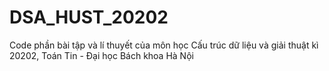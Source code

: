 # DSA_HUST_20202
Code phần bài tập và lí thuyết của môn học Cấu trúc dữ liệu và giải thuật kì 20202, Toán Tin - Đại học Bách khoa Hà Nội
